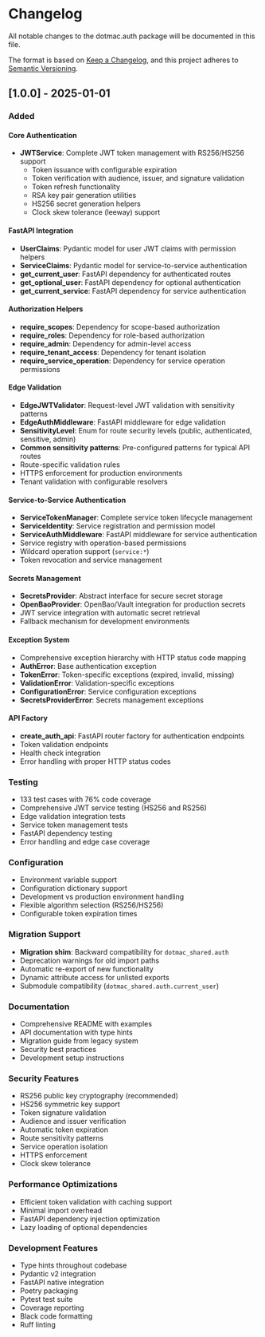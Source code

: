 # Changelog

All notable changes to the dotmac.auth package will be documented in this file.

The format is based on [Keep a Changelog](https://keepachangelog.com/en/1.0.0/),
and this project adheres to [Semantic Versioning](https://semver.org/spec/v2.0.0.html).

## [1.0.0] - 2025-01-01

### Added

#### Core Authentication
- **JWTService**: Complete JWT token management with RS256/HS256 support
  - Token issuance with configurable expiration
  - Token verification with audience, issuer, and signature validation
  - Token refresh functionality
  - RSA key pair generation utilities
  - HS256 secret generation helpers
  - Clock skew tolerance (leeway) support

#### FastAPI Integration
- **UserClaims**: Pydantic model for user JWT claims with permission helpers
- **ServiceClaims**: Pydantic model for service-to-service authentication
- **get_current_user**: FastAPI dependency for authenticated routes
- **get_optional_user**: FastAPI dependency for optional authentication
- **get_current_service**: FastAPI dependency for service authentication

#### Authorization Helpers
- **require_scopes**: Dependency for scope-based authorization
- **require_roles**: Dependency for role-based authorization  
- **require_admin**: Dependency for admin-level access
- **require_tenant_access**: Dependency for tenant isolation
- **require_service_operation**: Dependency for service operation permissions

#### Edge Validation
- **EdgeJWTValidator**: Request-level JWT validation with sensitivity patterns
- **EdgeAuthMiddleware**: FastAPI middleware for edge validation
- **SensitivityLevel**: Enum for route security levels (public, authenticated, sensitive, admin)
- **Common sensitivity patterns**: Pre-configured patterns for typical API routes
- Route-specific validation rules
- HTTPS enforcement for production environments
- Tenant validation with configurable resolvers

#### Service-to-Service Authentication
- **ServiceTokenManager**: Complete service token lifecycle management
- **ServiceIdentity**: Service registration and permission model
- **ServiceAuthMiddleware**: FastAPI middleware for service authentication
- Service registry with operation-based permissions
- Wildcard operation support (`service:*`)
- Token revocation and service management

#### Secrets Management
- **SecretsProvider**: Abstract interface for secure secret storage
- **OpenBaoProvider**: OpenBao/Vault integration for production secrets
- JWT service integration with automatic secret retrieval
- Fallback mechanism for development environments

#### Exception System
- Comprehensive exception hierarchy with HTTP status code mapping
- **AuthError**: Base authentication exception
- **TokenError**: Token-specific exceptions (expired, invalid, missing)
- **ValidationError**: Validation-specific exceptions
- **ConfigurationError**: Service configuration exceptions
- **SecretsProviderError**: Secrets management exceptions

#### API Factory
- **create_auth_api**: FastAPI router factory for authentication endpoints
- Token validation endpoints
- Health check integration
- Error handling with proper HTTP status codes

### Testing
- 133 test cases with 76% code coverage
- Comprehensive JWT service testing (HS256 and RS256)
- Edge validation integration tests
- Service token management tests
- FastAPI dependency testing
- Error handling and edge case coverage

### Configuration
- Environment variable support
- Configuration dictionary support
- Development vs production environment handling
- Flexible algorithm selection (RS256/HS256)
- Configurable token expiration times

### Migration Support
- **Migration shim**: Backward compatibility for `dotmac_shared.auth`
- Deprecation warnings for old import paths
- Automatic re-export of new functionality
- Dynamic attribute access for unlisted exports
- Submodule compatibility (`dotmac_shared.auth.current_user`)

### Documentation
- Comprehensive README with examples
- API documentation with type hints
- Migration guide from legacy system
- Security best practices
- Development setup instructions

### Security Features
- RS256 public key cryptography (recommended)
- HS256 symmetric key support
- Token signature validation
- Audience and issuer verification
- Automatic token expiration
- Route sensitivity patterns
- Service operation isolation
- HTTPS enforcement
- Clock skew tolerance

### Performance Optimizations
- Efficient token validation with caching support
- Minimal import overhead
- FastAPI dependency injection optimization
- Lazy loading of optional dependencies

### Development Features
- Type hints throughout codebase
- Pydantic v2 integration
- FastAPI native integration
- Poetry packaging
- Pytest test suite
- Coverage reporting
- Black code formatting
- Ruff linting